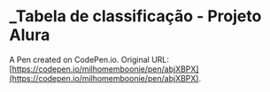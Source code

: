 # _Tabela de classificação - Projeto Alura

A Pen created on CodePen.io. Original URL: [https://codepen.io/milhomemboonie/pen/abjXBPX](https://codepen.io/milhomemboonie/pen/abjXBPX).

